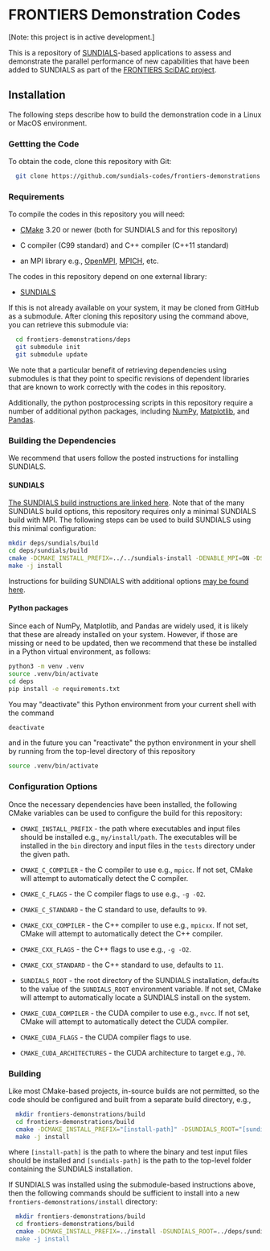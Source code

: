 # FRONTIERS Demonstration Codes

[Note: this project is in active development.]

This is a repository of [SUNDIALS](https://github.com/LLNL/sundials)-based applications to assess and demonstrate the parallel performance of new capabilities that have been added to SUNDIALS as part of the [FRONTIERS SciDAC project](https://www.scidac.gov/projects/2023/fusion-energy-sciences/project_2023_006.html).


## Installation

The following steps describe how to build the demonstration code in a Linux or MacOS environment.


### Gettting the Code

To obtain the code, clone this repository with Git:

```bash
  git clone https://github.com/sundials-codes/frontiers-demonstrations.git
```


### Requirements

To compile the codes in this repository you will need:

* [CMake](https://cmake.org) 3.20 or newer (both for SUNDIALS and for this repository)

* C compiler (C99 standard) and C++ compiler (C++11 standard)

* an MPI library e.g., [OpenMPI](https://www.open-mpi.org/), [MPICH](https://www.mpich.org/), etc.


The codes in this repository depend on one external library:

* [SUNDIALS](https://github.com/LLNL/sundials)

If this is not already available on your system, it may be cloned from GitHub as a submodule.  After cloning this repository using the command above, you can retrieve this submodule via:

```bash
  cd frontiers-demonstrations/deps
  git submodule init
  git submodule update
```

We note that a particular benefit of retrieving dependencies using submodules is that they point to specific revisions of dependent libraries that are known to work correctly with the codes in this repository.

Additionally, the python postprocessing scripts in this repository require a number of additional python packages, including [NumPy](https://numpy.org/), [Matplotlib](https://matplotlib.org/), and [Pandas](https://pandas.pydata.org/).


### Building the Dependencies

We recommend that users follow the posted instructions for installing SUNDIALS.

#### SUNDIALS

[The SUNDIALS build instructions are linked here](https://sundials.readthedocs.io/en/latest/sundials/Install_link.html#building-and-installing-with-cmake).  Note that of the many SUNDIALS build options, this repository requires only a minimal SUNDIALS build with MPI.  The following steps can be used to build SUNDIALS using this minimal configuration:

```bash
mkdir deps/sundials/build
cd deps/sundials/build
cmake -DCMAKE_INSTALL_PREFIX=../../sundials-install -DENABLE_MPI=ON -DSUNDIALS_INDEX_SIZE=32 ..
make -j install
```

Instructions for building SUNDIALS with additional options [may be found here](https://sundials.readthedocs.io/en/latest/sundials/Install_link.html).

#### Python packages

Since each of NumPy, Matplotlib, and Pandas are widely used, it is likely that these are already installed on your system.  However, if those are missing or need to be updated, then we recommend that these be installed in a Python virtual environment, as follows:

```bash
python3 -m venv .venv
source .venv/bin/activate
cd deps
pip install -e requirements.txt
```

You may "deactivate" this Python environment from your current shell with the command

```bash
deactivate
```

and in the future you can "reactivate" the python environment in your shell by running from the top-level directory of this repository

```bash
source .venv/bin/activate
```


### Configuration Options

Once the necessary dependencies have been installed, the following CMake variables can be used to configure the build for this repository:

* `CMAKE_INSTALL_PREFIX` - the path where executables and input files should be installed e.g., `my/install/path`. The executables will be installed in the `bin` directory and input files in the `tests` directory under the given path.

* `CMAKE_C_COMPILER` - the C compiler to use e.g., `mpicc`. If not set, CMake will attempt to automatically detect the C compiler.

* `CMAKE_C_FLAGS` - the C compiler flags to use e.g., `-g -O2`.

* `CMAKE_C_STANDARD` - the C standard to use, defaults to `99`.

* `CMAKE_CXX_COMPILER` - the C++ compiler to use e.g., `mpicxx`. If not set,
  CMake will attempt to automatically detect the C++ compiler.

* `CMAKE_CXX_FLAGS` - the C++ flags to use e.g., `-g -O2`.

* `CMAKE_CXX_STANDARD` - the C++ standard to use, defaults to `11`.

* `SUNDIALS_ROOT` - the root directory of the SUNDIALS installation, defaults to the value of the `SUNDIALS_ROOT` environment variable. If not set, CMake will attempt to automatically locate a SUNDIALS install on the system.

* `CMAKE_CUDA_COMPILER` - the CUDA compiler to use e.g., `nvcc`. If not set,
  CMake will attempt to automatically detect the CUDA compiler.

* `CMAKE_CUDA_FLAGS` - the CUDA compiler flags to use.

* `CMAKE_CUDA_ARCHITECTURES` - the CUDA architecture to target e.g., `70`.


### Building

Like most CMake-based projects, in-source builds are not permitted, so the code should be configured and built from a separate build directory, e.g.,

```bash
  mkdir frontiers-demonstrations/build
  cd frontiers-demonstrations/build
  cmake -DCMAKE_INSTALL_PREFIX="[install-path]" -DSUNDIALS_ROOT="[sundials-path] .."
  make -j install
```

where `[install-path]` is the path to where the binary and test input files should be installed and `[sundials-path]` is the path to the top-level folder containing the SUNDIALS installation.

If SUNDIALS was installed using the submodule-based instructions above, then the following commands should be sufficient to install into a new `frontiers-demonstrations/install` directory:

```bash
  mkdir frontiers-demonstrations/build
  cd frontiers-demonstrations/build
  cmake -DCMAKE_INSTALL_PREFIX=../install -DSUNDIALS_ROOT=../deps/sundials-install .."
  make -j install
```
